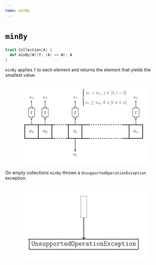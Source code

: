 ```yaml
---
name: minBy
---
```


# `minBy`

~~~ scala
trait Collection[A] {
  def minBy[W](f: (A) => W): A
}
~~~

`minBy` applies `f` to each element and returns the element that yields the smallest value.

<figure class="diagram">
  <img src="images/minBy.svg" alt="minBy function">
  <!-- <figcaption class="diagram-desc"></figcaption> -->
</figure>

On empty collections `minBy` throws a `UnsupportedOperationException` exception.

<figure class="diagram">
  <img src="images/minBy.2.svg" alt="minBy function">
  <!-- <figcaption class="diagram-desc"></figcaption> -->
</figure>
